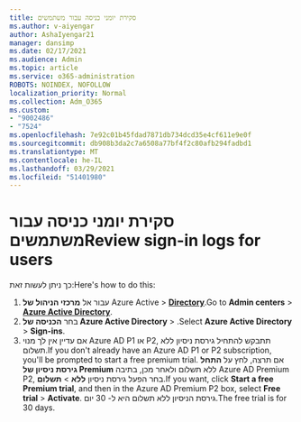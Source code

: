 ```yaml
---
title: סקירת יומני כניסה עבור משתמשים
ms.author: v-aiyengar
author: AshaIyengar21
manager: dansimp
ms.date: 02/17/2021
ms.audience: Admin
ms.topic: article
ms.service: o365-administration
ROBOTS: NOINDEX, NOFOLLOW
localization_priority: Normal
ms.collection: Adm_O365
ms.custom:
- "9002486"
- "7524"
ms.openlocfilehash: 7e92c01b45fdad7871db734dcd35e4cf611e9e0f
ms.sourcegitcommit: db908b3da2c7a6508a77bf4f2c80afb294fadbd1
ms.translationtype: MT
ms.contentlocale: he-IL
ms.lasthandoff: 03/29/2021
ms.locfileid: "51401980"
---
```

# <a name="review-sign-in-logs-for-users"></a><span data-ttu-id="8c84c-102">סקירת יומני כניסה עבור משתמשים</span><span class="sxs-lookup"><span data-stu-id="8c84c-102">Review sign-in logs for users</span></span>

<span data-ttu-id="8c84c-103">כך ניתן לעשות זאת:</span><span class="sxs-lookup"><span data-stu-id="8c84c-103">Here's how to do this:</span></span>

1. <span data-ttu-id="8c84c-104">עבור אל **מרכזי הניהול של** Azure Active  >  **[Directory](https://go.microsoft.com/fwlink/p/?linkid=2067268)**.</span><span class="sxs-lookup"><span data-stu-id="8c84c-104">Go to **Admin centers** > **[Azure Active Directory](https://go.microsoft.com/fwlink/p/?linkid=2067268)**.</span></span>
1. <span data-ttu-id="8c84c-105">בחר **הכניסה של Azure Active Directory**  >  .</span><span class="sxs-lookup"><span data-stu-id="8c84c-105">Select **Azure Active Directory** > **Sign-ins**.</span></span>
1. <span data-ttu-id="8c84c-106">אם עדיין אין לך מנוי Azure AD P1 או P2, תתבקש להתחיל גירסת ניסיון ללא תשלום.</span><span class="sxs-lookup"><span data-stu-id="8c84c-106">If you don't already have an Azure AD P1 or P2 subscription, you'll be prompted to start a free premium trial.</span></span> <span data-ttu-id="8c84c-107">אם תרצה, לחץ על **התחל גירסת ניסיון של Premium** ללא תשלום ולאחר מכן, בתיבה Azure AD Premium P2, בחר הפעל גירסת ניסיון **ללא**  >  **תשלום**.</span><span class="sxs-lookup"><span data-stu-id="8c84c-107">If you want, click **Start a free Premium trial**, and then in the Azure AD Premium P2 box, select **Free trial** > **Activate**.</span></span> <span data-ttu-id="8c84c-108">גירסת הניסיון ללא תשלום היא ל- 30 יום.</span><span class="sxs-lookup"><span data-stu-id="8c84c-108">The free trial is for 30 days.</span></span>
